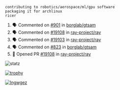 ```
contributing to robotics/aerospace/ml/gpu software
packaging it for archlinux
ricer
```

<!--START_SECTION:activity-->
1. 🗣 Commented on [#901](https://github.com/borglab/gtsam/issues/901) in [borglab/gtsam](https://github.com/borglab/gtsam)
2. 🗣 Commented on [#19108](https://github.com/ray-project/ray/issues/19108) in [ray-project/ray](https://github.com/ray-project/ray)
3. 🗣 Commented on [#19103](https://github.com/ray-project/ray/issues/19103) in [ray-project/ray](https://github.com/ray-project/ray)
4. 🗣 Commented on [#823](https://github.com/borglab/gtsam/issues/823) in [borglab/gtsam](https://github.com/borglab/gtsam)
5. 💪 Opened PR [#19108](https://github.com/ray-project/ray/pull/19108) in [ray-project/ray](https://github.com/ray-project/ray)
<!--END_SECTION:activity-->


![statz](https://github-readme-stats.vercel.app/api?username=acxz&include_all_commits=true&show_icons=true)

[![trophy](https://github-profile-trophy.vercel.app/?username=acxz)](https://github.com/ryo-ma/github-profile-trophy)

[![lngwgez](https://github-readme-stats.vercel.app/api/top-langs/?username=acxz&layout=compact)](https://github.com/acxz/github-readme-stats)


<!--
**acxz/acxz** is a ✨ _special_ ✨ repository because its `README.md` (this file) appears on your GitHub profile.

Here are some ideas to get you started:

- 🔭 I’m currently working on ...
- 🌱 I’m currently learning ...
- 👯 I’m looking to collaborate on ...
- 🤔 I’m looking for help with ...
- 💬 Ask me about ...
- 📫 How to reach me: ...
- 😄 Pronouns: ...
- ⚡ Fun fact: ...
-->
